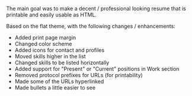 The main goal was to make a decent / professional looking resume that is printable and easily usable as HTML.

Based on the flat theme, with the following changes / enhancements:

 * Added print page margin
 * Changed color scheme
 * Added icons for contact and profiles
 * Moved skills higher in the list
 * Changed skills to be listed horizontally
 * Added support for "Present" or "Current" positions in Work section
 * Removed protocol prefixes for URLs (for printability)
 * Made some of the URLs hyperlinked
 * Made bullets a little easier to see
